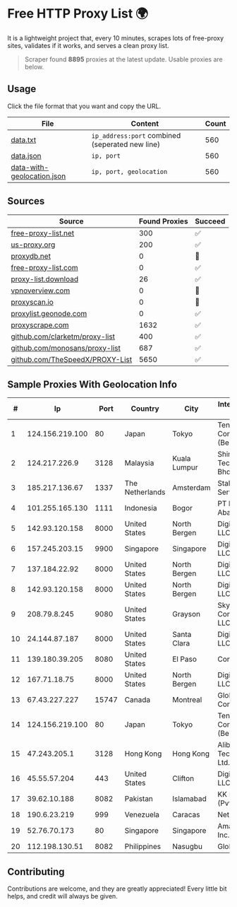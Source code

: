 
# Free HTTP Proxy List 🌍

It is a lightweight project that, every 10 minutes, scrapes lots of free-proxy sites, validates if it works, and serves a clean proxy list.


> Scraper found **8895** proxies at the latest update. Usable proxies are below.

## Usage

Click the file format that you want and copy the URL.


|File|Content|Count|
|----|-------|-----|
|[data.txt](https://raw.githubusercontent.com/themiralay/Proxy-List-World/master/data.txt)|`ip_address:port` combined (seperated new line)|560|
|[data.json](https://raw.githubusercontent.com/themiralay/Proxy-List-World/master/data.json)|`ip, port`|560|
|[data-with-geolocation.json](https://raw.githubusercontent.com/themiralay/Proxy-List-World/master/data-with-geolocation.json)|`ip, port, geolocation`|560|

## Sources

|Source|Found Proxies|Succeed|
|------|-------------|-------|
|[free-proxy-list.net](https://free-proxy-list.net)|300|✅|
|[us-proxy.org](https://www.us-proxy.org)|200|✅|
|[proxydb.net](http://proxydb.net)|0|🚫|
|[free-proxy-list.com](https://free-proxy-list.com/?page=&port=&type%5B%5D=http&type%5B%5D=https&up_time=0&search=Search)|0|✅|
|[proxy-list.download](https://www.proxy-list.download/HTTP)|26|✅|
|[vpnoverview.com](https://vpnoverview.com/privacy/anonymous-browsing/free-proxy-servers)|0|🚫|
|[proxyscan.io](https://www.proxyscan.io)|0|🚫|
|[proxylist.geonode.com](https://proxylist.geonode.com/api/proxy-list?limit=300&page=1&sort_by=lastChecked&sort_type=desc&protocols=http,https)|0|✅|
|[proxyscrape.com](https://api.proxyscrape.com/v2/?request=displayproxies&protocol=http&timeout=10000&country=all&ssl=all&anonymity=all)|1632|✅|
|[github.com/clarketm/proxy-list](https://raw.githubusercontent.com/clarketm/proxy-list/master/proxy-list-raw.txt)|400|✅|
|[github.com/monosans/proxy-list](https://raw.githubusercontent.com/monosans/proxy-list/main/proxies/http.txt)|687|✅|
|[github.com/TheSpeedX/PROXY-List](https://raw.githubusercontent.com/TheSpeedX/PROXY-List/master/http.txt)|5650|✅|


## Sample Proxies With Geolocation Info

|#|Ip|Port|Country|City|Internet Service Provider|
|-|--|----|-------|----|-------------------------|
|1|124.156.219.100|80|Japan|Tokyo|Tencent Cloud Computing (Beijing) Co|
|2|124.217.226.9|3128|Malaysia|Kuala Lumpur|Shinjiru Technology Sdn Bhd|
|3|185.217.136.67|1337|The Netherlands|Amsterdam|Stallion Network Services Limited|
|4|101.255.165.130|1111|Indonesia|Bogor|PT Remala Abadi|
|5|142.93.120.158|8000|United States|North Bergen|DigitalOcean, LLC|
|6|157.245.203.15|9900|Singapore|Singapore|DigitalOcean, LLC|
|7|137.184.22.92|8000|United States|North Bergen|DigitalOcean, LLC|
|8|142.93.120.158|8000|United States|North Bergen|DigitalOcean, LLC|
|9|208.79.8.245|9080|United States|Grayson|Skyrider Communications LLC|
|10|24.144.87.187|8000|United States|Santa Clara|DigitalOcean, LLC|
|11|139.180.39.205|8080|United States|El Paso|Conterra|
|12|167.71.18.75|8000|United States|North Bergen|DigitalOcean, LLC|
|13|67.43.227.227|15747|Canada|Montreal|GloboTech Communications|
|14|124.156.219.100|80|Japan|Tokyo|Tencent Cloud Computing (Beijing) Co|
|15|47.243.205.1|3128|Hong Kong|Hong Kong|Alibaba (US) Technology Co., Ltd.|
|16|45.55.57.204|443|United States|Clifton|DigitalOcean, LLC|
|17|39.62.10.188|8082|Pakistan|Islamabad|KK Networks (Pvt) Ltd.|
|18|190.6.23.219|999|Venezuela|Caracas|Net Uno|
|19|52.76.70.173|80|Singapore|Singapore|Amazon.com, Inc.|
|20|112.198.130.51|8082|Philippines|Nasugbu|Globe Telecom|



## Contributing

Contributions are welcome, and they are greatly appreciated! Every
little bit helps, and credit will always be given.

